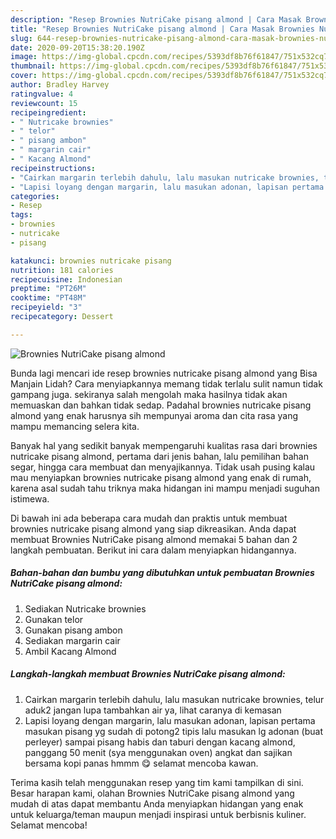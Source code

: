 ```yaml
---
description: "Resep Brownies NutriCake pisang almond | Cara Masak Brownies NutriCake pisang almond Yang Lezat Sekali"
title: "Resep Brownies NutriCake pisang almond | Cara Masak Brownies NutriCake pisang almond Yang Lezat Sekali"
slug: 644-resep-brownies-nutricake-pisang-almond-cara-masak-brownies-nutricake-pisang-almond-yang-lezat-sekali
date: 2020-09-20T15:38:20.190Z
image: https://img-global.cpcdn.com/recipes/5393df8b76f61847/751x532cq70/brownies-nutricake-pisang-almond-foto-resep-utama.jpg
thumbnail: https://img-global.cpcdn.com/recipes/5393df8b76f61847/751x532cq70/brownies-nutricake-pisang-almond-foto-resep-utama.jpg
cover: https://img-global.cpcdn.com/recipes/5393df8b76f61847/751x532cq70/brownies-nutricake-pisang-almond-foto-resep-utama.jpg
author: Bradley Harvey
ratingvalue: 4
reviewcount: 15
recipeingredient:
- " Nutricake brownies"
- " telor"
- " pisang ambon"
- " margarin cair"
- " Kacang Almond"
recipeinstructions:
- "Cairkan margarin terlebih dahulu, lalu masukan nutricake brownies, telur aduk2 jangan lupa tambahkan air ya, lihat caranya di kemasan"
- "Lapisi loyang dengan margarin, lalu masukan adonan, lapisan pertama masukan pisang yg sudah di potong2 tipis lalu masukan lg adonan (buat perleyer) sampai pisang habis dan taburi dengan kacang almond, panggang 50 menit (sya menggunakan oven) angkat dan sajikan bersama kopi panas hmmm 😋 selamat mencoba kawan."
categories:
- Resep
tags:
- brownies
- nutricake
- pisang

katakunci: brownies nutricake pisang 
nutrition: 181 calories
recipecuisine: Indonesian
preptime: "PT26M"
cooktime: "PT48M"
recipeyield: "3"
recipecategory: Dessert

---
```



![Brownies NutriCake pisang almond](https://img-global.cpcdn.com/recipes/5393df8b76f61847/751x532cq70/brownies-nutricake-pisang-almond-foto-resep-utama.jpg)

Bunda lagi mencari ide resep brownies nutricake pisang almond yang Bisa Manjain Lidah? Cara menyiapkannya memang tidak terlalu sulit namun tidak gampang juga. sekiranya salah mengolah maka hasilnya tidak akan memuaskan dan bahkan tidak sedap. Padahal brownies nutricake pisang almond yang enak harusnya sih mempunyai aroma dan cita rasa yang mampu memancing selera kita.

Banyak hal yang sedikit banyak mempengaruhi kualitas rasa dari brownies nutricake pisang almond, pertama dari jenis bahan, lalu pemilihan bahan segar, hingga cara membuat dan menyajikannya. Tidak usah pusing kalau mau menyiapkan brownies nutricake pisang almond yang enak di rumah, karena asal sudah tahu triknya maka hidangan ini mampu menjadi suguhan istimewa.




Di bawah ini ada beberapa cara mudah dan praktis untuk membuat brownies nutricake pisang almond yang siap dikreasikan. Anda dapat membuat Brownies NutriCake pisang almond memakai 5 bahan dan 2 langkah pembuatan. Berikut ini cara dalam menyiapkan hidangannya.

<!--inarticleads1-->

##### Bahan-bahan dan bumbu yang dibutuhkan untuk pembuatan Brownies NutriCake pisang almond:

1. Sediakan  Nutricake brownies
1. Gunakan  telor
1. Gunakan  pisang ambon
1. Sediakan  margarin cair
1. Ambil  Kacang Almond




<!--inarticleads2-->

##### Langkah-langkah membuat Brownies NutriCake pisang almond:

1. Cairkan margarin terlebih dahulu, lalu masukan nutricake brownies, telur aduk2 jangan lupa tambahkan air ya, lihat caranya di kemasan
1. Lapisi loyang dengan margarin, lalu masukan adonan, lapisan pertama masukan pisang yg sudah di potong2 tipis lalu masukan lg adonan (buat perleyer) sampai pisang habis dan taburi dengan kacang almond, panggang 50 menit (sya menggunakan oven) angkat dan sajikan bersama kopi panas hmmm 😋 selamat mencoba kawan.




Terima kasih telah menggunakan resep yang tim kami tampilkan di sini. Besar harapan kami, olahan Brownies NutriCake pisang almond yang mudah di atas dapat membantu Anda menyiapkan hidangan yang enak untuk keluarga/teman maupun menjadi inspirasi untuk berbisnis kuliner. Selamat mencoba!
